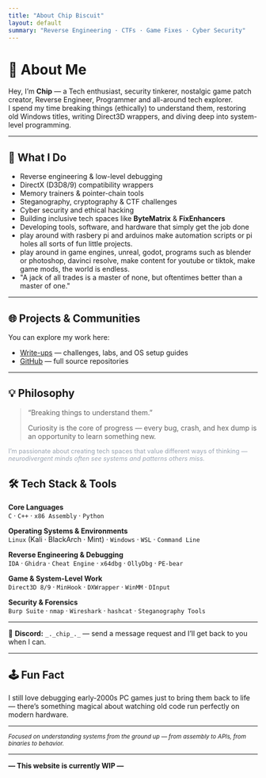 ```yaml
---
title: "About Chip Biscuit"
layout: default
summary: "Reverse Engineering · CTFs · Game Fixes · Cyber Security"
---
```


# 👋 About Me

Hey, I’m **Chip** — a Tech enthusiast, security tinkerer, nostalgic game patch creator, Reverse Engineer, Programmer and all-around tech explorer.  
I spend my time breaking things (ethically) to understand them, restoring old Windows titles, writing Direct3D wrappers, and diving deep into system-level programming.

---

## 🧠 What I Do

- Reverse engineering & low-level debugging  
- DirectX (D3D8/9) compatibility wrappers  
- Memory trainers & pointer-chain tools  
- Steganography, cryptography & CTF challenges  
- Cyber security and ethical hacking  
- Building inclusive tech spaces like **ByteMatrix** & **FixEnhancers**  
- Developing tools, software, and hardware that simply get the job done
- play around with rasbery pi and arduinos make automation scripts or pi holes all sorts of fun little projects.
- play around in game engines, unreal, godot, programs such as blender or photoshop, davinci resolve, make content for youtube or tiktok, make game mods, the world is endless.
-  "A jack of all trades is a master of none, but oftentimes better than a master of one."  
---

## 🌐 Projects & Communities

You can explore my work here:  
- [Write-ups](/writeups/) — challenges, labs, and OS setup guides  
- [GitHub](https://github.com/Chip-Biscuit) — full source repositories  

---

## 💡 Philosophy

> “Breaking things to understand them.”  
>
> Curiosity is the core of progress — every bug, crash, and hex dump is an opportunity to learn something new.

<p style="font-size:0.9em; color:#9aa4b2; margin-top:0.5em;">
I’m passionate about creating tech spaces that value different ways of thinking — <em>neurodivergent minds often see systems and patterns others miss.</em>
</p>

## 🛠️ Tech Stack & Tools

**Core Languages**  
`C` · `C++` · `x86 Assembly` · `Python`  

**Operating Systems & Environments**  
`Linux` (Kali · BlackArch · Mint) · `Windows` · `WSL` · `Command Line`  

**Reverse Engineering & Debugging**  
`IDA` · `Ghidra` · `Cheat Engine` · `x64dbg` · `OllyDbg` · `PE-bear`  

**Game & System-Level Work**  
`Direct3D 8/9` · `MinHook` · `DXWrapper` · `WinMM` · `DInput`  

**Security & Forensics**  
`Burp Suite` · `nmap` · `Wireshark` · `hashcat` · `Steganography Tools`  

---

💬 **Discord:** `_._chip_._` — send a message request and I’ll get back to you when I can.  

---

## 🕹️ Fun Fact

I still love debugging early-2000s PC games just to bring them back to life — there’s something magical about watching old code run perfectly on modern hardware.

---

<sub>*Focused on understanding systems from the ground up — from assembly to APIs, from binaries to behavior.*</sub>

---

**— This website is currently WIP —**

